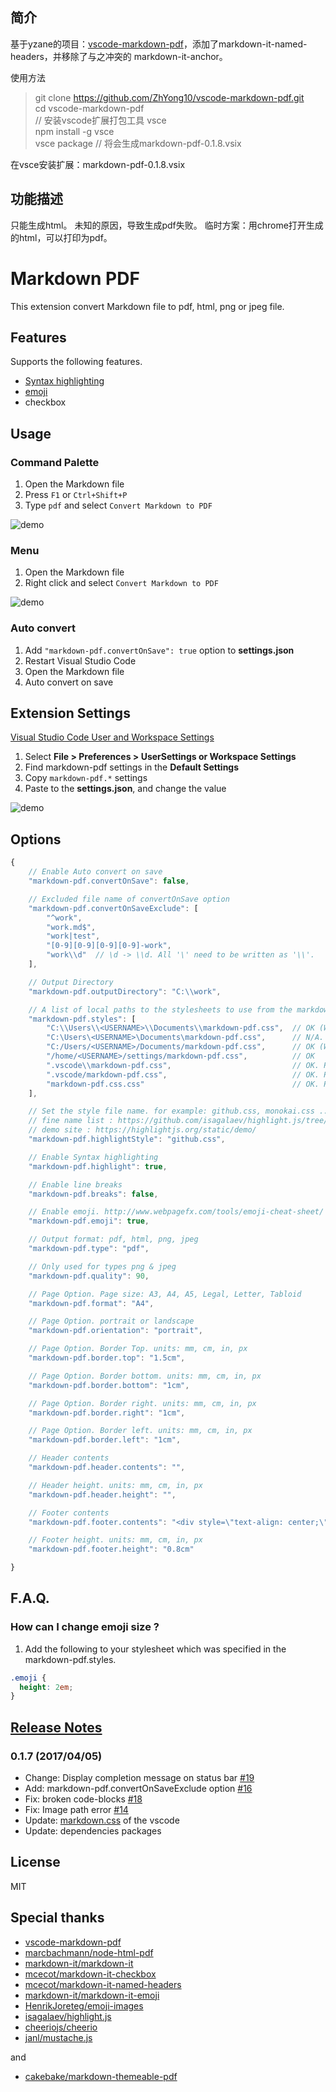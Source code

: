 ## 简介

基于yzane的项目：[vscode-markdown-pdf](https://github.com/yzane/vscode-markdown-pdf)，添加了markdown-it-named-headers，并移除了与之冲突的 markdown-it-anchor。

使用方法
> git clone https://github.com/ZhYong10/vscode-markdown-pdf.git <br>
> cd vscode-markdown-pdf <br>
> // 安装vscode扩展打包工具 vsce <br>
> npm install -g vsce <br>
> vsce package // 将会生成markdown-pdf-0.1.8.vsix <br>

在vsce安装扩展：markdown-pdf-0.1.8.vsix

## 功能描述

只能生成html。
未知的原因，导致生成pdf失败。
临时方案：用chrome打开生成的html，可以打印为pdf。

# Markdown PDF

This extension convert Markdown file to pdf, html, png or jpeg file.

## Features

Supports the following features.
* [Syntax highlighting](https://highlightjs.org/static/demo/)
* [emoji](http://www.webpagefx.com/tools/emoji-cheat-sheet/)
* checkbox

## Usage

### Command Palette

1. Open the Markdown file
1. Press `F1` or `Ctrl+Shift+P`
1. Type `pdf` and select `Convert Markdown to PDF`

![demo](https://raw.githubusercontent.com/yzane/vscode-markdown-pdf/master/images/usage1.gif)

### Menu

1. Open the Markdown file
1. Right click and select `Convert Markdown to PDF`

![demo](https://raw.githubusercontent.com/yzane/vscode-markdown-pdf/master/images/usage2.gif)

### Auto convert

1. Add `"markdown-pdf.convertOnSave": true` option to **settings.json**
1. Restart Visual Studio Code
1. Open the Markdown file
1. Auto convert on save

## Extension Settings

[Visual Studio Code User and Workspace Settings](https://code.visualstudio.com/docs/customization/userandworkspace)

1. Select **File > Preferences > UserSettings or Workspace Settings**
1. Find markdown-pdf settings in the **Default Settings**
1. Copy `markdown-pdf.*` settings
1. Paste to the **settings.json**, and change the value

![demo](https://raw.githubusercontent.com/yzane/vscode-markdown-pdf/master/images/settings.gif)

## Options

```javascript
{
	// Enable Auto convert on save
	"markdown-pdf.convertOnSave": false,

	// Excluded file name of convertOnSave option
	"markdown-pdf.convertOnSaveExclude": [
		"^work",
		"work.md$",
		"work|test",
		"[0-9][0-9][0-9][0-9]-work",
		"work\\d"  // \d -> \\d. All '\' need to be written as '\\'.
	],

	// Output Directory
	"markdown-pdf.outputDirectory": "C:\\work",

	// A list of local paths to the stylesheets to use from the markdown-pdf
	"markdown-pdf.styles": [
		"C:\\Users\\<USERNAME>\\Documents\\markdown-pdf.css",  // OK (Windows)
		"C:\Users\<USERNAME>\Documents\markdown-pdf.css",      // N/A. All '\' need to be written as '\\'. (Windows)
		"C:/Users/<USERNAME>/Documents/markdown-pdf.css",      // OK (Windows)
		"/home/<USERNAME>/settings/markdown-pdf.css",          // OK
		".vscode\\markdown-pdf.css",                           // OK. Relative path (Windows)
		".vscode/markdown-pdf.css",                            // OK. Relative path
		"markdown-pdf.css.css"                                 // OK. Relative path
	],

	// Set the style file name. for example: github.css, monokai.css ...
	// fine name list : https://github.com/isagalaev/highlight.js/tree/master/src/styles
	// demo site : https://highlightjs.org/static/demo/
	"markdown-pdf.highlightStyle": "github.css",

	// Enable Syntax highlighting
	"markdown-pdf.highlight": true,

	// Enable line breaks
	"markdown-pdf.breaks": false,

	// Enable emoji. http://www.webpagefx.com/tools/emoji-cheat-sheet/
	"markdown-pdf.emoji": true,

	// Output format: pdf, html, png, jpeg
	"markdown-pdf.type": "pdf",

	// Only used for types png & jpeg
	"markdown-pdf.quality": 90,

	// Page Option. Page size: A3, A4, A5, Legal, Letter, Tabloid
	"markdown-pdf.format": "A4",

	// Page Option. portrait or landscape
	"markdown-pdf.orientation": "portrait",

	// Page Option. Border Top. units: mm, cm, in, px
	"markdown-pdf.border.top": "1.5cm",

	// Page Option. Border bottom. units: mm, cm, in, px
	"markdown-pdf.border.bottom": "1cm",

	// Page Option. Border right. units: mm, cm, in, px
	"markdown-pdf.border.right": "1cm",

	// Page Option. Border left. units: mm, cm, in, px
	"markdown-pdf.border.left": "1cm",

	// Header contents
	"markdown-pdf.header.contents": "",

	// Header height. units: mm, cm, in, px
	"markdown-pdf.header.height": "",

	// Footer contents
	"markdown-pdf.footer.contents": "<div style=\"text-align: center;\">{{page}}/{{pages}}</div>",

	// Footer height. units: mm, cm, in, px
	"markdown-pdf.footer.height": "0.8cm"

}
```


## F.A.Q.

### How can I change emoji size ?

1. Add the following to your stylesheet which was specified in the markdown-pdf.styles.

```css
.emoji {
  height: 2em;
}
```


## [Release Notes](https://github.com/yzane/vscode-markdown-pdf/blob/master/CHANGELOG.md)

### 0.1.7 (2017/04/05)
* Change: Display completion message on status bar [#19](https://github.com/yzane/vscode-markdown-pdf/issues/19)
* Add: markdown-pdf.convertOnSaveExclude option [#16](https://github.com/yzane/vscode-markdown-pdf/issues/16)
* Fix: broken code-blocks [#18](https://github.com/yzane/vscode-markdown-pdf/pull/18)
* Fix: Image path error [#14](https://github.com/yzane/vscode-markdown-pdf/issues/14)
* Update: [markdown.css](https://github.com/Microsoft/vscode/blob/master/extensions/markdown/media/markdown.css) of the vscode
* Update: dependencies packages


## License

MIT


## Special thanks
* [vscode-markdown-pdf](https://github.com/yzane/vscode-markdown-pdf)
* [marcbachmann/node-html-pdf](https://github.com/marcbachmann/node-html-pdf)
* [markdown-it/markdown-it](https://github.com/markdown-it/markdown-it)
* [mcecot/markdown-it-checkbox](https://github.com/mcecot/markdown-it-checkbox)
* [mcecot/markdown-it-named-headers](https://github.com/leff/markdown-it-named-headers)
* [markdown-it/markdown-it-emoji](https://github.com/markdown-it/markdown-it-emoji)
* [HenrikJoreteg/emoji-images](https://github.com/HenrikJoreteg/emoji-images)
* [isagalaev/highlight.js](https://github.com/isagalaev/highlight.js)
* [cheeriojs/cheerio](https://github.com/cheeriojs/cheerio)
* [janl/mustache.js](https://github.com/janl/mustache.js)


and


* [cakebake/markdown-themeable-pdf](https://github.com/cakebake/markdown-themeable-pdf)
